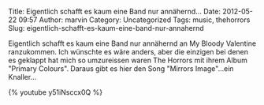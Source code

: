 Title: Eigentlich schafft es kaum eine Band nur annähernd...
Date: 2012-05-22 09:57
Author: marvin
Category: Uncategorized
Tags: music, thehorrors
Slug: eigentlich-schafft-es-kaum-eine-band-nur-annahernd

Eigentlich schafft es kaum eine Band nur annähernd an My Bloody
Valentine ranzukommen. Ich wünschte es wäre anders, aber die einzigen
bei denen es geklappt hat mich so umzureissen waren The Horrors mit
ihrem Album "Primary Colours". Daraus gibt es hier den Song "Mirrors
Image"...ein Knaller...

{% youtube y51iNsccx0Q %}

